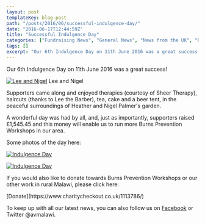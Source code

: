 ```yaml
---
layout: post
templateKey: blog-post
path: "/posts/2016/06/successful-indulgence-day/"
date: "2016-06-17T12:44:59Z"
title: "Successful Indulgence Day"
categories: ["Fundraising News", "General News", "News from the UK", "Reports"]
tags: []
excerpt: "Our 6th Indulgence Day on 11th June 2016 was a great success!Lee and Nigel Lee and NigelSupporters ..."
---
```


Our 6th Indulgence Day on 11th June 2016 was a great success!

[![Lee and Nigel](https://www.africanvision.org.uk/africa-vision-news/wp-content/uploads/2016/06/Lee-and-Nigel-300x225.jpg)](https://www.africanvision.org.uk/africa-vision-news/wp-content/uploads/2016/06/Lee-and-Nigel.jpg) Lee and Nigel

Supporters came along and enjoyed therapies (courtesy of Sheer Therapy), haircuts (thanks to Lee the Barber), tea, cake and a beer tent, in the peaceful surroundings of Heather and Nigel Palmer's garden.

A wonderful day was had by all, and, just as importantly, supporters raised £1,545.45 and this money will enable us to run more Burns Prevention Workshops in our area.

Some photos of the day here:

[![Indulgence Day](https://www.africanvision.org.uk/africa-vision-news/wp-content/uploads/2016/06/Indulgence-Day-1-300x225.jpg)](https://www.africanvision.org.uk/africa-vision-news/wp-content/uploads/2016/06/Indulgence-Day-1.jpg)

[![Indulgence Day](https://www.africanvision.org.uk/africa-vision-news/wp-content/uploads/2016/06/Indulgence-Day-2-300x225.jpg)](https://www.africanvision.org.uk/africa-vision-news/wp-content/uploads/2016/06/Indulgence-Day-2.jpg)

If you would also like to donate towards Burns Prevention Workshops or our other work in rural Malawi, please click here:

<div id="paypal_donate">[Donate](https://www.charitycheckout.co.uk/1113786/)</div>

To keep up with all our latest news, you can also follow us on [Facebook](https://www.facebook.com/africanvision/) or Twitter @avmalawi.